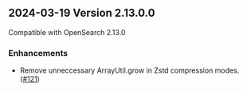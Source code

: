 ## 2024-03-19 Version 2.13.0.0

Compatible with OpenSearch 2.13.0

### Enhancements

* Remove unneccessary ArrayUtil.grow in Zstd compression modes. ([#121](https://github.com/opensearch-project/custom-codecs/pull/121))
